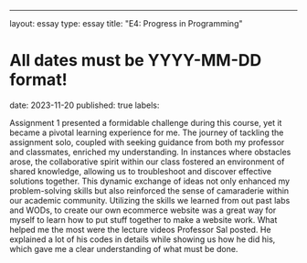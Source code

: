 ---
layout: essay
type: essay
title: "E4: Progress in Programming"
# All dates must be YYYY-MM-DD format!
date: 2023-11-20
published: true
labels:
  

Assignment 1 presented a formidable challenge during this course, yet it became a pivotal learning experience for me. The journey of tackling the assignment solo, coupled with seeking guidance from both my professor and classmates, enriched my understanding. In instances where obstacles arose, the collaborative spirit within our class fostered an environment of shared knowledge, allowing us to troubleshoot and discover effective solutions together. This dynamic exchange of ideas not only enhanced my problem-solving skills but also reinforced the sense of camaraderie within our academic community.
Utilizing the skills we learned from out past labs and WODs, to create our own ecommerce website was a great way for myself to learn how to put stuff together
to make a website work. 
What helped me the most were the lecture videos Professor Sal posted. He explained a lot of his codes in details while showing us how he did his, which gave me a clear understanding of what must be done. 


